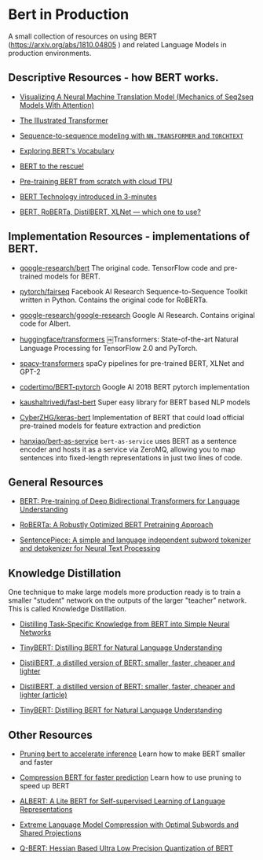 # Bert in Production

A small collection of resources on using BERT (https://arxiv.org/abs/1810.04805
) and related Language Models in production environments.


## Descriptive Resources - how BERT works.

- [Visualizing A Neural Machine Translation Model (Mechanics of Seq2seq Models With Attention)](https://jalammar.github.io/visualizing-neural-machine-translation-mechanics-of-seq2seq-models-with-attention/)

- [The Illustrated Transformer](http://jalammar.github.io/illustrated-transformer/)

- [Sequence-to-sequence modeling with `NN.TRANSFORMER` and `TORCHTEXT`](https://pytorch.org/tutorials/beginner/transformer_tutorial.html)

- [Exploring BERT's Vocabulary](http://juditacs.github.io/2019/02/19/bert-tokenization-stats.html)

- [BERT to the rescue!](https://towardsdatascience.com/bert-to-the-rescue-17671379687f)

- [Pre-training BERT from scratch with cloud TPU](https://mc.ai/pre-training-bert-from-scratch-with-cloud-tpu/)

- [BERT Technology introduced in 3-minutes](https://towardsdatascience.com/bert-technology-introduced-in-3-minutes-2c2f9968268c)

- [BERT, RoBERTa, DistilBERT, XLNet — which one to use?](https://towardsdatascience.com/bert-roberta-distilbert-xlnet-which-one-to-use-3d5ab82ba5f8#e18a-828e5fc317c7)

## Implementation Resources - implementations of BERT.

- [google-research/bert](https://github.com/google-research/bert)
The original code. TensorFlow code and pre-trained models for BERT.

- [pytorch/fairseq](https://github.com/pytorch/fairseq)
Facebook AI Research Sequence-to-Sequence Toolkit written in Python. Contains the original code for RoBERTa.

- [google-research/google-research](https://github.com/google-research/google-research/tree/master/albert)
Google AI Research. Contains original code for Albert.

- [huggingface/transformers](https://github.com/huggingface/transformers)
￼Transformers: State-of-the-art Natural Language Processing for TensorFlow 2.0 and PyTorch.

- [spacy-transformers](https://github.com/explosion/spacy-transformers)
spaCy pipelines for pre-trained BERT, XLNet and GPT-2 

- [codertimo/BERT-pytorch](https://github.com/codertimo/BERT-pytorch)
Google AI 2018 BERT pytorch implementation

- [kaushaltrivedi/fast-bert](https://github.com/kaushaltrivedi/fast-bert)
Super easy library for BERT based NLP models

- [CyberZHG/keras-bert](https://github.com/CyberZHG/keras-bert)
Implementation of BERT that could load official pre-trained models for feature extraction and prediction

- [hanxiao/bert-as-service](https://github.com/hanxiao/bert-as-service)
 `bert-as-service` uses BERT as a sentence encoder and hosts it as a service via ZeroMQ, allowing you to map sentences into fixed-length representations in just two lines of code.

## General Resources

- [BERT: Pre-training of Deep Bidirectional Transformers for Language Understanding](https://arxiv.org/pdf/1810.04805.pdf)

- [RoBERTa: A Robustly Optimized BERT Pretraining Approach](https://arxiv.org/pdf/1907.11692.pdf)

- [SentencePiece: A simple and language independent subword tokenizer and detokenizer for Neural Text Processing](https://www.aclweb.org/anthology/D18-2012.pdf)

## Knowledge Distillation

One technique to make large models more production ready is to train a smaller "student" network on the outputs of the larger "teacher" network. This is called Knowledge Distillation.

- [Distilling Task-Specific Knowledge from BERT into Simple Neural Networks](https://arxiv.org/abs/1903.12136)

- [TinyBERT: Distilling BERT for Natural Language Understanding](https://arxiv.org/abs/1909.10351)

- [DistilBERT, a distilled version of BERT: smaller, faster, cheaper and lighter](https://arxiv.org/abs/1910.01108)

- [DistilBERT, a distilled version of BERT: smaller, faster, cheaper and lighter (article)](https://medium.com/huggingface/distilbert-8cf3380435b5)

- [TinyBERT: Distilling BERT for Natural Language Understanding](https://arxiv.org/abs/1909.10351)

## Other Resources

- [Pruning bert to accelerate inference](https://blog.rasa.com/pruning-bert-to-accelerate-inference/)
Learn how to make BERT smaller and faster

- [Compression BERT for faster prediction](https://blog.rasa.com/compressing-bert-for-faster-prediction-2/)
Learn how to use pruning to speed up BERT

- [ALBERT: A Lite BERT for Self-supervised Learning of Language Representations](https://arxiv.org/abs/1909.11942)

- [Extreme Language Model Compression with Optimal Subwords and Shared Projections](https://arxiv.org/abs/1909.11687)

- [Q-BERT: Hessian Based Ultra Low Precision Quantization of BERT](https://arxiv.org/abs/1909.05840)
